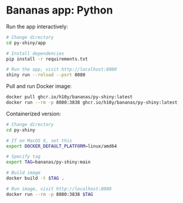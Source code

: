 # Bananas app: Python

Run the app interactively:

```bash
# Change directory
cd py-shiny/app

# Install dependencies
pip install -r requirements.txt

# Run the app, visit http://localhost:8080
shiny run --reload --port 8080
```

Pull and run Docker image:

```bash
docker pull ghcr.io/h10y/bananas/py-shiny:latest
docker run --rm -p 8080:3838 ghcr.io/h10y/bananas/py-shiny:latest
```

Containerized version:

```bash
# Change directory
cd py-shiny

# If on MacOS X, set this
export DOCKER_DEFAULT_PLATFORM=linux/amd64

# Specify tag
export TAG=bananas/py-shiny:main

# Build image
docker build -t $TAG .

# Run image, visit http://localhost:8080
docker run --rm -p 8080:3838 $TAG
```
